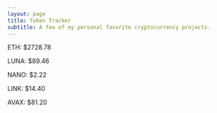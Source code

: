 ```yaml
---
layout: page
title: Token Tracker
subtitle: A few of my personal favorite cryptocurrency projects.
---
```


<!--BEGINCRYPTOINPUT-->
ETH: $2728.78

LUNA: $89.46

NANO: $2.22

LINK: $14.40

AVAX: $81.20

<!--ENDCRYPTOINPUT-->
